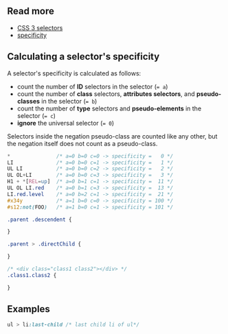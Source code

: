 ## Read more
- [CSS 3 selectors](https://www.w3.org/TR/css3-selectors/)
- [specificity](https://developer.mozilla.org/en-US/docs/Web/CSS/Specificity)

## Calculating a selector's specificity
A selector's specificity is calculated as follows:
- count the number of **ID** selectors in the selector (`= a`)
- count the number of **class** selectors, **attributes selectors**, and **pseudo-classes** in the selector (`= b`)
- count the number of **type** selectors and **pseudo-elements** in the selector (`= c`)
- **ignore** the universal selector (`= 0`)

Selectors inside the negation pseudo-class are counted like any other, but the negation itself does not count as a pseudo-class.

```css
*               /* a=0 b=0 c=0 -> specificity =   0 */
LI              /* a=0 b=0 c=1 -> specificity =   1 */
UL LI           /* a=0 b=0 c=2 -> specificity =   2 */
UL OL+LI        /* a=0 b=0 c=3 -> specificity =   3 */
H1 + *[REL=up]  /* a=0 b=1 c=1 -> specificity =  11 */
UL OL LI.red    /* a=0 b=1 c=3 -> specificity =  13 */
LI.red.level    /* a=0 b=2 c=1 -> specificity =  21 */
#x34y           /* a=1 b=0 c=0 -> specificity = 100 */
#s12:not(FOO)   /* a=1 b=0 c=1 -> specificity = 101 */
```

```css
.parent .descendent {

}

.parent > .directChild {

}

/* <div class="class1 class2"></div> */
.class1.class2 {

}
```

## Examples
```css
ul > li:last-child /* last child li of ul*/
```
